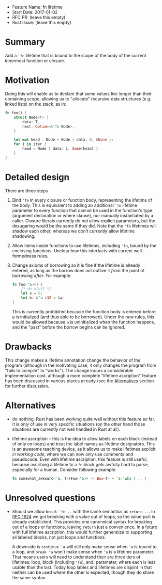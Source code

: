 - Feature Name: fn lifetime
- Start Date: 2017-01-02
- RFC PR: (leave this empty)
- Rust Issue: (leave this empty)

# Summary
[summary]: #summary

Add a `'fn` lifetime that is bound to the scope of the body of the current innermost function or closure.

# Motivation
[motivation]: #motivation

Doing this will enable us to declare that some values live longer than their containing scope, allowing us to "allocate" recursive data structures (e.g. linked lists) on the stack, as in:

```rust
fn foo() {
    struct Node<T> {
        data: T,
        next: Option<&'fn Node>,
    }

    let mut head : Node = Node { data: 0, &None };
    for i in iter {
        head = Node { data: i, Some(head) }
    }
}
```

# Detailed design
[design]: #detailed-design

There are three steps

1. Bind `'fn` in every closure or function body, representing the lifetime of the body.
   This is equivalent to adding an additional `'fn` lifetime parameter to every function that cannot be used in the function's type (argument declaration or where clause), nor manually instantiated by a caller.
   Closure literals currently do not allow explicit parameters, but the desugaring would be the same if they did.
   Note that the `'fn` lifetimes will shadow each other, whereas we don't currently allow lifetime shadowing.

2. Allow items inside functions to use lifetimes, including `'fn`, bound by the enclosing functions.
   Unclear how this interfacts with current well-formedness rules.

3. Change axioms of borrowing so it is fine if the lifetime is already entered, as long as the borrow does not outlive it *from* the point of borrowing *after*. For example:
   ```rust
   fn foo<'a>() {
       /* do stuff */
       let a = 0;
       let b: &'a i32 = &a;
   }
   ```
   This is currently prohibited because the function body is entered before a is initialized (and thus able to be borrowed).
   Under the new rules, this would be allowed because `a` is uninitialized when the function happens, and the "past" before the borrow begins can be ignored.

# Drawbacks
[drawbacks]: #drawbacks

This change makes a lifetime annotation change the behavior of the program (although in the motivating case, it only changes the program from "fails to compile" to "works").
The change incurs a considerable implementation cost, although a more complete "lifetime ascription" feature has been discussed in various places already (see the [Alternatives](alternatives) section for further discussion.

# Alternatives
[alternatives]: #alternatives

- do nothing. Rust has been working quite well without this feature so far.
  It is only of use in very specific situations (on the other hand those situations are currently not well handled in Rust at all).

- lifetime ascription – this is the idea to allow labels on each block (instead of only on loops) and treat the label names as lifetime designators.
  This is an awesome teaching device, as it allows us to make lifetimes explicit *in working code*, where we can now only use comments and pseudocode.
  Even with lifetime ascription, this feature is still useful, because ascribing a lifetime to a `fn` block gets awfully hard to parse, especially for a human.
  Consider following example:

  ```Rust
  fn somewhat_awkward<'a, T>(Foo<'a>) -> Box<T> + 'a 'wha { .. }
  ```

# Unresolved questions
[unresolved]: #unresolved-questions

- Should we allow `break 'fn ..` with the same semantics as `return ..`.
  In [RFC 1624](https://github.com/rust-lang/rfcs/blob/master/text/1624-loop-break-value.md) we got breaking with a value out of loops, so the value part is already established.
  This provides one canonnical syntax for breaking out of a loops or functions, leaving `return` just a convenience.
  In a future with full lifetime ascription, this would further generalize to supporting all labeled blocks, not just loops and functions.

  A downside is `continue 'a` will still only make sense when `'a` is bound to a loop, and `break 'a` won't make sense when `'a` is a lifetime parameter.
  That means users will need to understand their are three tiers of lifetimes: loop, block (including `'fn`), and, parameter, where each is less usable than the last.
  Today loop lables and lifetimes are disjoint in that neither can be used where the other is expected, though they do share the same syntax.

